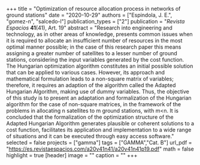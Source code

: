 +++
title = "Optimization of resource allocation process in networks of ground stations"
date = "2020-10-29"
authors = ["Espindola, J. E.", "gomez-n", "salcedo-l"]
publication_types = ["2"]
publication = "*Revista Espacios* **41**(41), Art. 19"
abstract = "Research into engineering and technology, as in other areas of knowledge, presents common issues when it is required to allocate an insufficient number of resources in the most optimal manner possible; in the case of this research paper this means assigning a greater number of satellites to a lesser number of ground stations, considering the input variables generated by the cost function. The Hungarian optimization algorithm constitutes an initial possible solution that can be applied to various cases. However, its approach and mathematical formulation leads to a non-square matrix of variables; therefore, it requires an adaption of the algorithm called the Adapted Hungarian Algorithm, making use of dummy variables. Thus, the objective of this study is to present an adaptation and formalization of the Hungarian algorithm for the case of non-square matrices, in the framework of the problems in allocating n satellites to m ground stations, with m<n. It is concluded that the formalization of the optimization structure of the Adapted Hungarian Algorithm generates plausible or coherent solutions to a cost function, facilitates its application and implementation to a wide range of situations and it can be executed through easy access software."
selected = false
projects = ["gamma"]
tags = ["GAMMA","Cat. B"]
url_pdf = "https://es.revistaespacios.com/a20v41n41/a20v41n41p19.pdf"
math = false
highlight = true
[header]
image = ""
caption = ""
+++
